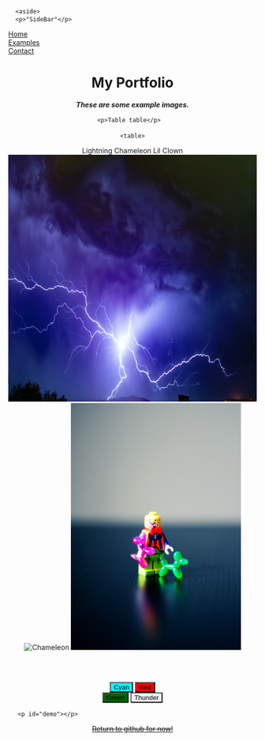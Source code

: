 <style>
  body {
    background-image: url('ThunderK.jpg');
    background-repeat: no-repeat;
    background-attachment: fixed;
    background-size: cover;
    background-color: null;
  }
  aside {
  width: 6%;
  padding-left: 1%;
  margin-left: 2%;
  float: left;
  font-style: italic;
  background-color: Orange;
}

</style>
  
<script src=""></script>
  
      <aside>
      <p>"SideBar"</p>
  <a href="https://mozofi.github.io/Portfolio/">Home</a><br>
  <a href="https://mozofi.github.io/Portfolio/Examples.html">Examples</a><br>
  <a href="https://mozofi.github.io/Portfolio/Contact.html">Contact</a><br>
    </aside>
  
  <center><b>
    <h1>My Portfolio</h1>
      <p><em>These are some example images.</em></p>
      </b>
    
    
    <p>Table table</p>  
  
    <table>
  <tr>
    <th>Lightning</th>
    <th>Chameleon</th>
    <th>Lil Clown</th>
  </tr>
  <tr>
    <td>  <img src="LightningK.jpg" alt="Lightning" style="width:500" height="500">  </td>
    <td>  <img src="ChameleonN.jpg" alt="Chameleon" style="width:500" height="500"> </td>
    <td>  <img src="ClownJ.jpg" alt="Clown" style="width:500" height="500">  </td>
  </tr>
</table>                                                                                                                                                       

   
<br><br>
      
<button id="button1" style="background-color:Cyan; border-color:Black; color:Black" onclick="button1press()">Cyan</button>
<button id="button2" style="background-color:Red; border-color:Black; color:Black" onclick="button2press()">Red</button>                                            
<button id="button3" style="background-color:DarkGreen; border-color:Black; color:Black" onclick="button3press()">Green</button>
<button id="button4" style="background-image: url('Thunder.jpg'); border-color:Black; color:Black" onclick="button4press()">Thunder</button>

      <p id="demo"></p>                                                  
<script>
function button1press() {
  document.getElementById("demo").innerHTML = "Color changed to " + "Cyan";
  document.body.style.backgroundImage = 'none';
  document.body.style.backgroundColor = "Aquamarine";
}
function button2press() {
  document.getElementById("demo").innerHTML = "Color changed to " + "Red";
  document.body.style.backgroundImage = 'none';
  document.body.style.backgroundColor = "Tomato";
}
function button3press() {
  document.getElementById("demo").innerHTML = "Color changed to " + "Green";
  document.body.style.backgroundImage = 'none';
  document.body.style.backgroundColor = "ForestGreen";
}
function button4press() {
  document.getElementById("demo").innerHTML = "Image changed to " + "Thunder";
  document.body.style.backgroundImage = "url('ThunderK.jpg')";
}                                                                      
</script>                                                                                              

<a href="https://mozofi.github.io/Portfolio/"><s>Return to github for now!</s></a>
      
</center>
</body>
